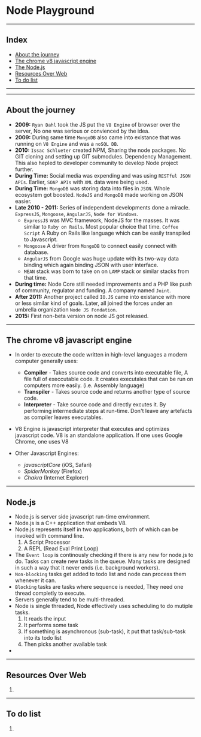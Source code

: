# Node Playground

<!-- Description - What this document is about -->
___

## Index

- [About the journey](#journey)
- [The chrome v8 javascript engine](#chrome-v8)
- [The Node.js](#node-js)
- [Resources Over Web](#resources)
- [To do list](#to-do)

___

---

## About the journey<a name="journey"></a>

- __2009:__ `Ryan Dahl` took the JS put the `V8 Engine` of browser over the server, No one was serious or convienced by the idea.
- __2009:__ During same time `MongoDB` also came into existance that was running on `V8 Engine` and was a `noSQL DB`.
- __2010:__ `Issac Schlueter` created NPM, Sharing the node packages. No GIT cloning and setting up GIT submodules. Dependency Management. This also hepled to developer community to develop Node project further.
- __During Time:__ Social media was expending and was using `RESTful JSON APIs`. Earlier, `SOAP APIs` with `XML` data were being used.
- __During Time:__ `MongoDB` was storing data into files in `JSON`. Whole ecosystem got boosted. `NodeJS` and `MongoDB` made working on JSON easier.
- __Late 2010 - 2011:__ Series of independent developments done a miracle. `ExpressJS`, `Mongoose`, `AngularJS`, `Node for Windows`.
    - `ExpressJS` was MVC framework, NodeJS for the masses. It was similar to `Ruby on Rails`. Most popular choice that time. `Coffee Script` A Ruby on Rails like language which can be easily transpiled to Javascript.
    - `Mongoose` A driver from `MongoDB` to connect easily connect with database.
    - `AngularJS` from Google was huge update with its two-way data binding which again binding JSON with user interface.
    - `MEAN` stack was born to take on on `LAMP` stack or similar stacks from that time.
- __During time:__ Node Core still needed improvements and a PHP like push of community, regulator and funding. A company named `Joint`.
- __After 2011:__ Another project called `IO.JS` came into existance with more or less similar kind of goals. Later, all joined the forces under an umbrella organization `Node JS Fondation`.
- __2015:__ First non-beta version on node JS got released.

---

## The chrome v8 javascript engine<a name="chrome-v8"></a>

- In order to execute the code written in high-level languages a modern computer generally uses:

    - __Compiler__ - Takes source code and converts into executable file, A file full of execcutable code. It creates executales that can be run on computers more easily. (i.e. Assembly language)
    - __Transpiler__ - Takes source code and returns another type of source code.      
    - __Interpreter__ - Take source code and directly excutes it. By performing intermediate steps at run-time. Don't leave any artefacts as compiler leaves executables.
- V8 Engine is javascript interpreter that executes and optimizes javascript code. V8 is an standalone application. If one uses Google Chrome, one uses V8
- Other Javascript Engines:
    - *javascriptCore* (iOS, Safari)
    - *SpiderMonkey* (Firefox)
    - *Chakra* (Internet Explorer)

---

## Node.js<a name="node-js"></a>

- Node.js is server side javascript run-time environment.
- Node.js is a C++ application that embeds V8.
- Node.js represents itself in two applications, both of which can be invoked with command line.
    1. A Script Processor
    2. A REPL (Read Eval Print Loop)
- The `Event loop` is continously checking if there is any new for node.js to do. Tasks can create new tasks in the queue. Many tasks are designed in such a way that it never ends (i.e. background workers).
- `Non-blocking` tasks get added to todo list and node can process them whenever it can.
- `Blocking` tasks are tasks where sequence is needed, They need one thread completly to execute.
- Servers generally tend to be multi-threaded. 
- Node is single threaded, Node effectively uses scheduling to do mutiple tasks.
    1. It reads the input
    2. It performs some task
    3. If something is asynchronous (sub-task), it put that task/sub-task into its todo list
    4. Then picks another available task
- 

---

## Resources Over Web<a name="resources"></a>

1. <!-- list of the resources over web -->

---

## To do list<a name="to-do"></a>

1. <!-- list of the to do points about this document, till the document is not completed -->